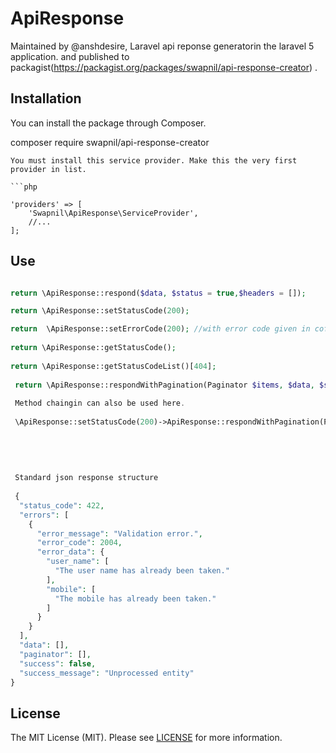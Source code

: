 # ApiResponse
Maintained by @anshdesire, Laravel api reponse generatorin the laravel 5 application. and published to packagist(https://packagist.org/packages/swapnil/api-response-creator) .


## Installation 

You can install the package through Composer.

composer require swapnil/api-response-creator

```
You must install this service provider. Make this the very first provider in list.

```php

'providers' => [
    'Swapnil\ApiResponse\ServiceProvider',
    //...
];
```

## Use

```php

return \ApiResponse::respond($data, $status = true,$headers = []);

return \ApiResponse::setStatusCode(200);

return  \ApiResponse::setErrorCode(200); //with error code given in cofig.
 
return \ApiResponse::getStatusCode();
 
return \ApiResponse::getStatusCodeList()[404];
 
 return \ApiResponse::respondWithPagination(Paginator $items, $data, $status= true); // if pagination data needs to be send then 
 
 Method chaingin can also be used here.
 
 \ApiResponse::setStatusCode(200)->ApiResponse::respondWithPagination(Paginator $items, $data, $status= true);
 
 
 
 
 
 Standard json response structure
 
 {
  "status_code": 422,
  "errors": [
    {
      "error_message": "Validation error.",
      "error_code": 2004,
      "error_data": {
        "user_name": [
          "The user name has already been taken."
        ],
        "mobile": [
          "The mobile has already been taken."
        ]
      }
    }
  ],
  "data": [],
  "paginator": [],
  "success": false,
  "success_message": "Unprocessed entity"
}

```



## License
The MIT License (MIT). Please see [LICENSE](https://github.com/Anshdesire/ApiResponse/blob/master/LICENSE.txt) for more information.

